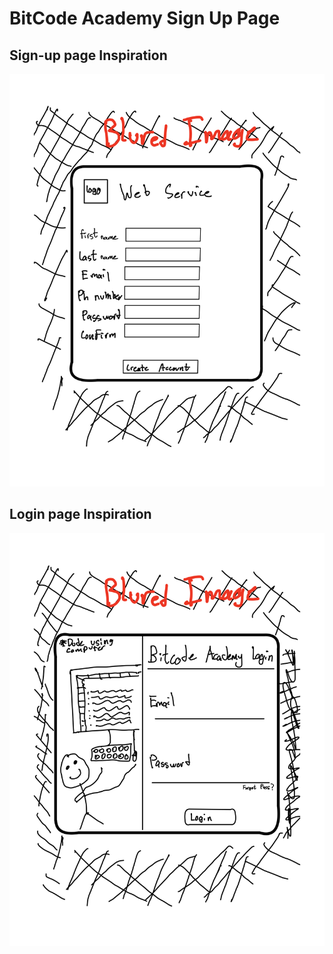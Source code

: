 # BitCode Academy Sign Up Page
 
## Sign-up page Inspiration 
![image](signUpInspo.PNG)




## Login page Inspiration
![image](loginInspo.png)
